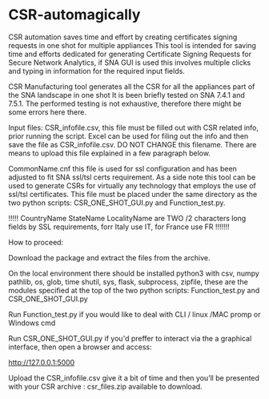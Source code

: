 # CSR-automagically
CSR automation saves time and effort by creating certificates signing requests in one shot for multiple appliances
This tool is intended for saving time and efforts dedicated for generating Certificate Signing Requests for Secure Network Analytics, if SNA GUI is used this involves multiple clicks and typing in information for the required input fields.

 CSR Manufacturing tool generates all the CSR for all the appliances part of the SNA landscape in one shot 
It is been briefly tested on SNA 7.4.1 and 7.5.1.
The performed testing is not exhaustive, therefore there might be some errors here there.

Input files:
 CSR_infofile.csv, this file must be filled out with CSR related info, prior running the script.
Excel can be used for filing out the info and then save the file as CSR_infofile.csv.  DO NOT CHANGE this filename. There are means to upload this file explained in a few paragraph below.
 

CommonName.cnf this file is used for ssl configuration and has been adjusted to fit SNA ssl/tsl certs requirement. As a side note this tool can be used to generate CSRs for virtually any technology that employs the use of ssl/tsl certificates. This file must be placed under the same directory as the two python scripts: CSR_ONE_SHOT_GUI.py and Function_test.py.

 !!!!!  CountryName	StateName	LocalityName are TWO /2 characters long fields by SSL requirements, forr Italy use IT, for France use FR     !!!!!!!

How to proceed:

Download the package and extract the files from the archive.

On the local environment there should be installed python3 with csv, numpy pathlib, os, glob, time shutil, sys, flask, subprocess, zipfile, these are the modules specified at the top of the two python scripts: Function_test.py and CSR_ONE_SHOT_GUI.py

Run Function_test.py if you would like to deal with CLI / linux /MAC promp or Windows cmd

Run CSR_ONE_SHOT_GUI.py if you'd preffer to interact via the a graphical interface,  then open a browser and access:

http://127.0.0.1:5000

Upload the CSR_infofile.csv
give it a bit of time and then you’ll be presented with your CSR archive : csr_files.zip available to download.



